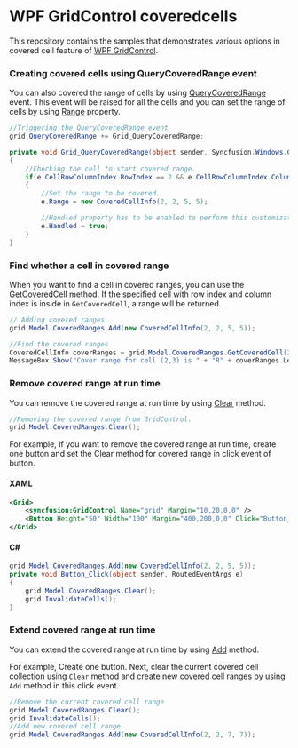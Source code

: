 # WPF GridControl coveredcells

This repository contains the samples that demonstrates various options in covered cell feature of [WPF GridControl](https://help.syncfusion.com/wpf/gridcontrol/overview).

### Creating covered cells using QueryCoveredRange event

You can also covered the range of cells by using [QueryCoveredRange](https://help.syncfusion.com/cr/wpf/Syncfusion.Windows.Controls.Grid.GridControlBase.html#Syncfusion_Windows_Controls_Grid_GridControlBase_QueryCoveredRange) event. This event will be raised for all the cells and you can set the range of cells by using [Range](https://help.syncfusion.com/cr/wpf/Syncfusion.Windows.Controls.Grid.GridQueryCoveredRangeEventArgs.html#Syncfusion_Windows_Controls_Grid_GridQueryCoveredRangeEventArgs_Range) property.

``` csharp
//Triggering the QueryCoveredRange event
grid.QueryCoveredRange += Grid_QueryCoveredRange;

private void Grid_QueryCoveredRange(object sender, Syncfusion.Windows.Controls.Grid.GridQueryCoveredRangeEventArgs e)
{
    //Checking the cell to start covered range.
    if(e.CellRowColumnIndex.RowIndex == 2 && e.CellRowColumnIndex.ColumnIndex == 2)
    {
        //Set the range to be covered.
        e.Range = new CoveredCellInfo(2, 2, 5, 5);

        //Handled property has to be enabled to perform this customization.
        e.Handled = true;
    }
}
```

### Find whether a cell in covered range

When you want to find a cell in covered ranges, you can use the [GetCoveredCell](https://help.syncfusion.com/cr/wpf/Syncfusion.Windows.Controls.Grid.GridCoveredCellInfoCollection.html#Syncfusion_Windows_Controls_Grid_GridCoveredCellInfoCollection_GetCoveredCell_System_Int32_System_Int32_) method. If the specified cell with row index and column index is inside in `GetCoveredCell`, a range will be returned.

``` csharp
// Adding covered ranges
grid.Model.CoveredRanges.Add(new CoveredCellInfo(2, 2, 5, 5));

//Find the covered ranges
CoveredCellInfo coverRanges = grid.Model.CoveredRanges.GetCoveredCell(2, 3);
MessageBox.Show("Cover range for cell (2,3) is " + "R" + coverRanges.Left + "C" + coverRanges.Top + ":" + "R" + coverRanges.Bottom + "C" + coverRanges.Right);
```

### Remove covered range at run time

You can remove the covered range at run time by using [Clear](https://help.syncfusion.com/cr/wpf/Syncfusion.UI.Xaml.CellGrid.CellSpanInfoCollection-1.html#Syncfusion_UI_Xaml_CellGrid_CellSpanInfoCollection_1_Clear) method.

``` csharp
//Removing the covered range from GridControl.
grid.Model.CoveredRanges.Clear();
```

For example, If you want to remove the covered range at run time, create one button and set the Clear method for covered range in click event of button.

#### XAML
``` xml
<Grid>
    <syncfusion:GridControl Name="grid" Margin="10,20,0,0" />
    <Button Height="50" Width="100" Margin="400,200,0,0" Click="Button_Click" />
</Grid>
```

#### C#
``` csharp
grid.Model.CoveredRanges.Add(new CoveredCellInfo(2, 2, 5, 5));
private void Button_Click(object sender, RoutedEventArgs e)
{
    grid.Model.CoveredRanges.Clear();
    grid.InvalidateCells();
}
```

### Extend covered range at run time

You can extend the covered range at run time by using [Add](https://help.syncfusion.com/cr/wpf/Syncfusion.UI.Xaml.CellGrid.CellSpanInfoCollection-1.html#Syncfusion_UI_Xaml_CellGrid_CellSpanInfoCollection_1_Add__0_) method.

For example, Create one button. Next, clear the current covered cell collection using `Clear` method and create new covered cell ranges by using `Add` method in this click event.

``` csharp
//Remove the current covered cell range
grid.Model.CoveredRanges.Clear();
grid.InvalidateCells();
//Add new covered cell range
grid.Model.CoveredRanges.Add(new CoveredCellInfo(2, 2, 7, 7));
```